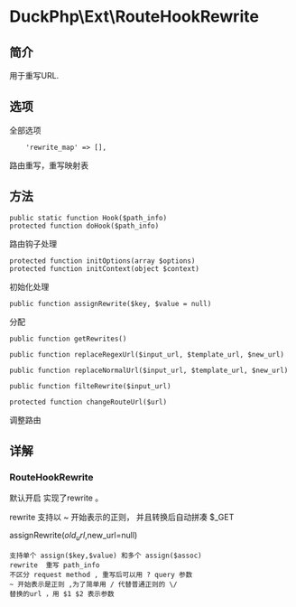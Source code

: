 # DuckPhp\Ext\RouteHookRewrite

## 简介
用于重写URL.

## 选项
全部选项

        'rewrite_map' => [],
路由重写，重写映射表

## 方法

    public static function Hook($path_info)
    protected function doHook($path_info)
路由钩子处理

    protected function initOptions(array $options)
    protected function initContext(object $context)
初始化处理

    public function assignRewrite($key, $value = null)
分配

    public function getRewrites()
    
    public function replaceRegexUrl($input_url, $template_url, $new_url)
    
    public function replaceNormalUrl($input_url, $template_url, $new_url)
    
    public function filteRewrite($input_url)

    protected function changeRouteUrl($url)
调整路由


## 详解

### RouteHookRewrite
默认开启 实现了rewrite 。

rewrite 支持以 ~ 开始表示的正则， 并且转换后自动拼凑 $_GET



assignRewrite($old_url,$new_url=null)

    支持单个 assign($key,$value) 和多个 assign($assoc)
    rewrite  重写 path_info
    不区分 request method , 重写后可以用 ? query 参数
    ~ 开始表示是正则 ,为了简单用 / 代替普通正则的 \/
    替换的url ，用 $1 $2 表示参数


